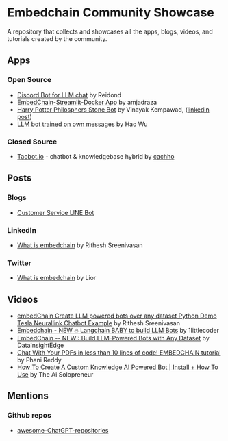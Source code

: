 # Embedchain Community Showcase

A repository that collects and showcases all the apps, blogs, videos, and tutorials created by the community.

## Apps

### Open Source

- [Discord Bot for LLM chat](https://github.com/Reidond/discord_bots_playground/tree/c8b0c36541e4b393782ee506804c4b6962426dd6/python/chat-channel-bot) by Reidond
- [EmbedChain-Streamlit-Docker App](https://github.com/amjadraza/embedchain-streamlit-app) by amjadraza
- [Harry Potter Philosphers Stone Bot](https://github.com/vinayak-kempawad/Harry_Potter_Philosphers_Stone_Bot/) by Vinayak Kempawad, ([linkedin post](https://www.linkedin.com/feed/update/urn:li:activity:7080907532155686912/))
- [LLM bot trained on own messages](https://github.com/Harin329/harinBot) by Hao Wu

### Closed Source

- [Taobot.io](https://taobot.io) - chatbot & knowledgebase hybrid by [cachho](https://github.com/cachho)

## Posts

### Blogs

- [Customer Service LINE Bot](https://www.evanlin.com/langchain-embedchain/)

### LinkedIn

- [What is embedchain](https://www.linkedin.com/posts/activity-7079393104423698432-wRyi/) by Rithesh Sreenivasan

### Twitter

- [What is embedchain](https://twitter.com/AlphaSignalAI/status/1672668574450847745) by Lior

## Videos

- [embedChain Create LLM powered bots over any dataset Python Demo Tesla Neurallink Chatbot Example](https://www.youtube.com/watch?v=bJqAn22a6Gc) by Rithesh Sreenivasan
- [Embedchain - NEW 🔥 Langchain BABY to build LLM Bots](https://www.youtube.com/watch?v=qj_GNQ06I8o) by 1littlecoder
- [EmbedChain -- NEW!: Build LLM-Powered Bots with Any Dataset](https://www.youtube.com/watch?v=XmaBezzGHu4) by DataInsightEdge
- [Chat With Your PDFs in less than 10 lines of code! EMBEDCHAIN tutorial](https://www.youtube.com/watch?v=1ugkcsAcw44) by Phani Reddy
- [How To Create A Custom Knowledge AI Powered Bot | Install + How To Use](https://www.youtube.com/watch?v=VfCrIiAst-c) by The Ai Solopreneur

## Mentions

### Github repos

- [awesome-ChatGPT-repositories](https://github.com/taishi-i/awesome-ChatGPT-repositories)

